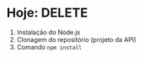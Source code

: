 # Hoje: DELETE

1. Instalação do Node.js
2. Clonagem do repositório (projeto da API)
3. Comando `npm install`